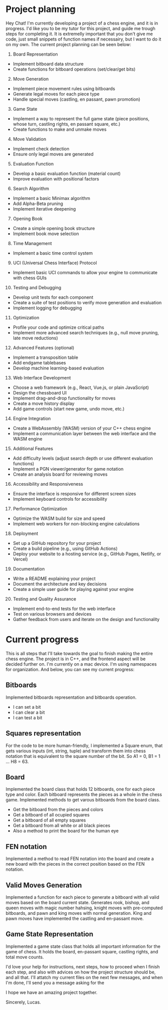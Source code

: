 # Project planning

Hey Chat! I'm currently developing a project of a chess engine, and it is in progress. I'd like you to be my tutor for this project, and guide me trough steps for completing it. It is extremelly important that you don't give me code, just small snippets of function names if necessairy, but I want to do it on my own. The current project planning can be seen below: 

1. Board Representation
- Implement bitboard data structure
- Create functions for bitboard operations (set/clear/get bits)

2. Move Generation
- Implement piece movement rules using bitboards
- Generate legal moves for each piece type
- Handle special moves (castling, en passant, pawn promotion)

3. Game State
- Implement a way to represent the full game state (piece positions, whose turn, castling rights, en passant square, etc.)
- Create functions to make and unmake moves

4. Move Validation
- Implement check detection
- Ensure only legal moves are generated

5. Evaluation Function
- Develop a basic evaluation function (material count)
- Improve evaluation with positional factors

6. Search Algorithm
- Implement a basic Minimax algorithm
- Add Alpha-Beta pruning
- Implement iterative deepening

7. Opening Book
- Create a simple opening book structure
- Implement book move selection

8. Time Management
- Implement a basic time control system

9. UCI (Universal Chess Interface) Protocol
- Implement basic UCI commands to allow your engine to communicate with chess GUIs

10. Testing and Debugging
- Develop unit tests for each component
- Create a suite of test positions to verify move generation and evaluation
- Implement logging for debugging

11. Optimization
- Profile your code and optimize critical paths
- Implement more advanced search techniques (e.g., null move pruning, late move reductions)

12. Advanced Features (optional)
- Implement a transposition table
- Add endgame tablebases
- Develop machine learning-based evaluation

13. Web Interface Development
- Choose a web framework (e.g., React, Vue.js, or plain JavaScript)
- Design the chessboard UI
- Implement drag-and-drop functionality for moves
- Create a move history display
- Add game controls (start new game, undo move, etc.)

14. Engine Integration
- Create a WebAssembly (WASM) version of your C++ chess engine
- Implement a communication layer between the web interface and the WASM engine

15. Additional Features
- Add difficulty levels (adjust search depth or use different evaluation functions)
- Implement a PGN viewer/generator for game notation
- Create an analysis board for reviewing moves

16. Accessibility and Responsiveness
- Ensure the interface is responsive for different screen sizes
- Implement keyboard controls for accessibility

17. Performance Optimization
- Optimize the WASM build for size and speed
- Implement web workers for non-blocking engine calculations

18. Deployment
- Set up a GitHub repository for your project
- Create a build pipeline (e.g., using GitHub Actions)
- Deploy your website to a hosting service (e.g., GitHub Pages, Netlify, or Vercel)

19. Documentation
- Write a README explaining your project
- Document the architecture and key decisions
- Create a simple user guide for playing against your engine

20. Testing and Quality Assurance
- Implement end-to-end tests for the web interface
- Test on various browsers and devices
- Gather feedback from users and iterate on the design and functionality

# Current progress

This is all steps that I'll take towards the goal to finish making the entire chess engine. The project is in C++, and the frontend aspect will be decided further on. I'm currently on a mac device. I'm using namespaces for organization. And below, you can see my current progress: 

## Bitboards
Implemented bitboards representation and bitboards operation.
- I can set a bit
- I can clear a bit
- I can test a bit

## Squares representation
For the code to be more human-friendly, I implemented a Square enum, that gets various inputs (int, string, tuple) and transform them into chess notation that is equivalent to the square number of the bit. So A1 = 0, B1 = 1 ... H8 = 63.

## Board
Implemented the board class that holds 12 bitboards, one for each piece type and color. Each bitboard represents the pieces as a whole in the chess game. 
Implemented methods to get varous bitboards from the board class. 
- Get the bitboard from the pieces and colors
- Get a bitboard of all ocupied squares
- Get a bitboard of all empty squares
- Get a bitboard from all white or all black pieces
- Also a method to print the board for the human eye

## FEN notation
Implemented a method to read FEN notation into the board and create a new board with the pieces in the correct position based on the FEN notation. 

## Valid Moves Generation
Implemented a function for each piece to generate a bitboard with all valid moves based on the board current state. Generates rook, bishop, and queen moves with magic number hahsing, knight moves with pre-computed bitboards, and pawn and king moves with normal generation. King and pawn moves have implemented the castling and en-passant move. 

## Game State Representation
Implemented a game state class that holds all important information for the game of chess. It holds the board, en-passant square, castling rights, and total move counts.

I'd love your help for instructions, next steps, how to proceed when I finish each step, and also with advices on how the project structure should be, and all that. I'll attatch my current files on the next few messages, and when I'm done, I'll send you a message asking for the 

I hope we have an amazing project together. 

Sincerely, 
Lucas. 